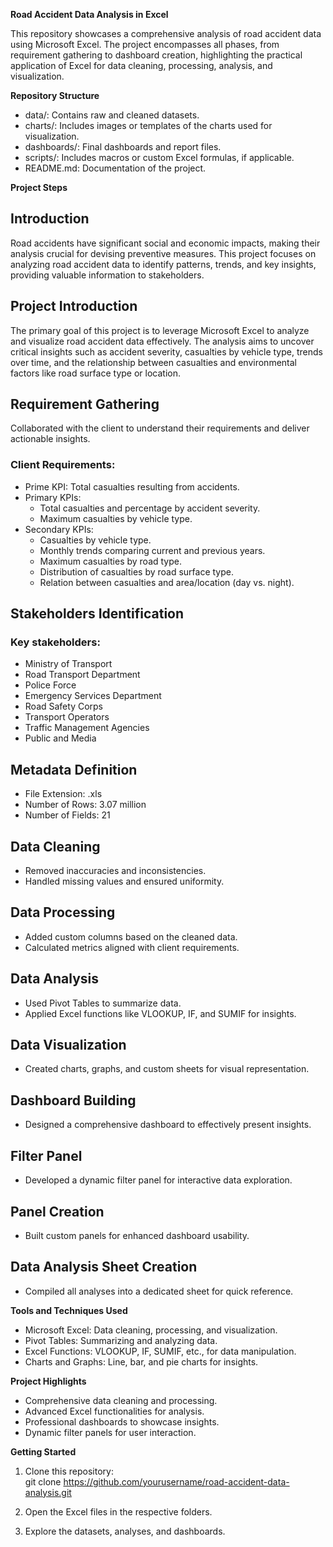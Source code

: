 **Road Accident Data Analysis in Excel**

This repository showcases a comprehensive analysis of road accident data using Microsoft Excel. The project encompasses all phases, from requirement gathering to dashboard creation, highlighting the practical application of Excel for data cleaning, processing, analysis, and visualization.

**Repository Structure**

- data/: Contains raw and cleaned datasets.
- charts/: Includes images or templates of the charts used for visualization.
- dashboards/: Final dashboards and report files.
- scripts/: Includes macros or custom Excel formulas, if applicable.
- README.md: Documentation of the project.

**Project Steps**

## Introduction  
Road accidents have significant social and economic impacts, making their analysis crucial for devising preventive measures. This project focuses on analyzing road accident data to identify patterns, trends, and key insights, providing valuable information to stakeholders.

## Project Introduction  
The primary goal of this project is to leverage Microsoft Excel to analyze and visualize road accident data effectively. The analysis aims to uncover critical insights such as accident severity, casualties by vehicle type, trends over time, and the relationship between casualties and environmental factors like road surface type or location.

## Requirement Gathering  
Collaborated with the client to understand their requirements and deliver actionable insights.

### Client Requirements:  
- Prime KPI: Total casualties resulting from accidents.  
- Primary KPIs:  
  - Total casualties and percentage by accident severity.  
  - Maximum casualties by vehicle type.  
- Secondary KPIs:  
  - Casualties by vehicle type.  
  - Monthly trends comparing current and previous years.  
  - Maximum casualties by road type.  
  - Distribution of casualties by road surface type.  
  - Relation between casualties and area/location (day vs. night).

## Stakeholders Identification  
### Key stakeholders:  
- Ministry of Transport  
- Road Transport Department  
- Police Force  
- Emergency Services Department  
- Road Safety Corps  
- Transport Operators  
- Traffic Management Agencies  
- Public and Media  

## Metadata Definition  
- File Extension: .xls  
- Number of Rows: 3.07 million  
- Number of Fields: 21  

## Data Cleaning  
- Removed inaccuracies and inconsistencies.  
- Handled missing values and ensured uniformity.  

## Data Processing  
- Added custom columns based on the cleaned data.  
- Calculated metrics aligned with client requirements.  

## Data Analysis  
- Used Pivot Tables to summarize data.  
- Applied Excel functions like VLOOKUP, IF, and SUMIF for insights.  

## Data Visualization  
- Created charts, graphs, and custom sheets for visual representation.  

## Dashboard Building  
- Designed a comprehensive dashboard to effectively present insights.  

## Filter Panel  
- Developed a dynamic filter panel for interactive data exploration.  

## Panel Creation  
- Built custom panels for enhanced dashboard usability.  

## Data Analysis Sheet Creation  
- Compiled all analyses into a dedicated sheet for quick reference.  

**Tools and Techniques Used**

- Microsoft Excel: Data cleaning, processing, and visualization.  
- Pivot Tables: Summarizing and analyzing data.  
- Excel Functions: VLOOKUP, IF, SUMIF, etc., for data manipulation.  
- Charts and Graphs: Line, bar, and pie charts for insights.  

**Project Highlights**

- Comprehensive data cleaning and processing.  
- Advanced Excel functionalities for analysis.  
- Professional dashboards to showcase insights.  
- Dynamic filter panels for user interaction.  

**Getting Started**

1. Clone this repository:  
   git clone https://github.com/yourusername/road-accident-data-analysis.git  

2. Open the Excel files in the respective folders.  

3. Explore the datasets, analyses, and dashboards.  

